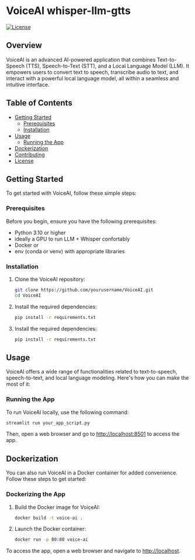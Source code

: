 # VoiceAI whisper-llm-gtts

[![License](https://img.shields.io/badge/License-MIT-blue.svg)](https://opensource.org/licenses/MIT)

## Overview

VoiceAI is an advanced AI-powered application that combines Text-to-Speech (TTS), Speech-to-Text (STT), and a Local Language Model (LLM). It empowers users to convert text to speech, transcribe audio to text, and interact with a powerful local language model, all within a seamless and intuitive interface.

## Table of Contents

- [Getting Started](#getting-started)
  - [Prerequisites](#prerequisites)
  - [Installation](#installation)
- [Usage](#usage)
  - [Running the App](#running-the-app)
- [Dockerization](#dockerization)
- [Contributing](#contributing)
- [License](#license)

## Getting Started

To get started with VoiceAI, follow these simple steps:

### Prerequisites

Before you begin, ensure you have the following prerequisites:

- Python 3.10 or higher
- ideally a GPU to run LLM + Whisper confortably
- Docker
or
- env (conda or venv) with appropriate libraries

### Installation

1. Clone the VoiceAI repository:

   ```bash
   git clone https://github.com/yourusername/VoiceAI.git
   cd VoiceAI
   ```
2. Install the required dependencies:

   ```bash
   pip install -r requirements.txt
   ```

3. Install the required dependencies:

   ```bash
   pip install -r requirements.txt
   ```

## Usage

VoiceAI offers a wide range of functionalities related to text-to-speech, speech-to-text, and local language modeling. Here's how you can make the most of it:

### Running the App

To run VoiceAI locally, use the following command:

```bash
streamlit run your_app_script.py
```

Then, open a web browser and go to [http://localhost:8501](http://localhost:8501) to access the app.

## Dockerization

You can also run VoiceAI in a Docker container for added convenience. Follow these steps to get started:

### Dockerizing the App

1. Build the Docker image for VoiceAI:

   ```bash
   docker build -t voice-ai .
   ```

2. Launch the Docker container:

   ```bash
   docker run -p 80:80 voice-ai
   ```

To access the app, open a web browser and navigate to [http://localhost](http://localhost).



